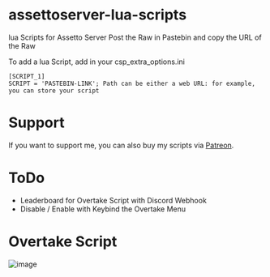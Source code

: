 # assettoserver-lua-scripts
lua Scripts for Assetto Server
Post the Raw in Pastebin and copy the URL of the Raw

To add a lua Script, add in your csp_extra_options.ini
```
[SCRIPT_1]
SCRIPT = 'PASTEBIN-LINK'; Path can be either a web URL: for example, you can store your script 
```

# Support
If you want to support me, you can also buy my scripts via [Patreon](https://www.patreon.com/lucaasde/shop).


# ToDo
- Leaderboard for Overtake Script with Discord Webhook
- Disable / Enable with Keybind the Overtake Menu

# Overtake Script
![image](https://i.imgur.com/bWNJigV.png)
